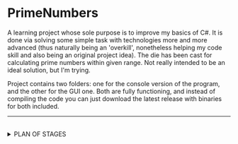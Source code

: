 # PrimeNumbers
A learning project whose sole purpose is to improve my basics of C#. It is done via solving some simple task with technologies more and more advanced (thus naturally being an 'overkill', nonetheless helping my code skill and also being an original project idea). The die has been cast for calculating prime numbers within given range. Not really intended to be an ideal solution, but I'm trying.

Project contains two folders: one for the console version of the program, and the other for the GUI one. Both are fully functioning, and instead of compiling the code you can just download the latest release with binaries for both included.

____

<br/>
<details>
<summary>PLAN OF STAGES</summary>

<br/>

- [X] Write a method to find all prime numbers within the range of 2 given numbers ***(done 11.04.2022)***
  - [X] Implement input of range ends
  - [X] Add checks to those inputs
  - [X] Make calculation method itself (trial division)
  - [X] Add output of values calculated
- [X] Prove calculations to be valid, optimize the algorithm itself, fix security issues and simply enchance your program
  - [X] Prepare a function that compares calculated primes with the actual list of primes from an external file, while also counting number of primes checked and saves the last correct one ***(done 12.04.2022)***
  - [X] Optimize algorithm with more accurate range, even/uneven number handler and other stuff ***(done 13.04.2022 - 16.04.2022)***
  - [X] Embed a timer for algorithm and its results' verification function, so you could see their performance ***(done 13.04.2022)***
  - [X] Handle or fix existing exceptions, bugs and other problems, so your program could run stable ***(done 13.04.2022 - 14.04.2022)***
- [X] Optimize function with multi-threading ***(done 17.04.2022)***
  - [X] Implement multi-threading calculations themselves
  - [X] Make sure the right order of primes will be sustained during this
  - [X] Allow program to choose fastest method (of those two) for current range
- [X] Add some database to your program
  - [X] Make it save the calculation results in a database ***(done 18.04.2022 - 19.04.2022)***
  - [X] Use timer to mark the time of DB working ***(done 20.04.2022)***
  - [X] Add an option to either use DB during your calculations, or turn it off ***(done 20.04.2022)***
  - [X] Add an option to clear the DB, so it can be filled once again ***(done 20.04.2022)***
  - [X] If calculations were ever done once, use database's primes instead of recalculating numbers already known ***(done 20.04.2022 - 21.04.2022)***
- [X] Implement unit-tests for all the things added
  - [X] Tests for isPrime() ***(done 22.04.2022)***
  - [X] Tests for both SetByInput() ***(done 22.04.2022 - 23.04.2022)***
  - [X] Tests for DB calls ***(done 23.04.2022)***

  <br/>

___***some hiatus taken***___

  <br/>

- [X] Finish creating your tests ***(done 03.05.2022)***
    - [X] Mono-threading w/o DB
    - [X] Multi-threading w/o DB
    - [X] Mono-threading w/ DB
    - [X] Multi-threading w/ DB
- [X] Improve the console version and start developing the GUI one
  - [X] Split class methods where necessary (overwhelmed structure) ***(done 03.05.2022-04.05.2022)***
  - [X] Clean and optimize the code ***(done 03.05.2022)***
  - [X] Start work on the GUI version ***(done 05.05.2022-08.05.2022)***
- [X] Polish the console version, once again and finally
  - [X] Migrate project from .NET Framework 4.8 to .NET 6.0 ***(done 09.05.2022)***
  - [X] Split Function class into few separate ones ***(done 11.05.2022-13.05.2022)***
  - [X] Overhaul the main file structure to suit the changes and simplify the readability ***(done 13.05.2022)***
  - [X] Make according changes in the tests ***(done 14.05.2022-15.05.2022)***

</details>
